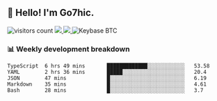 ## 👋 Hello! I'm Go7hic.

 ![visitors count](https://visitors-by-url-pls-dont-use-this-in-your-repo.vercel.app/Go7hic-github-readme)
 <a href="https://twitter.com/Go7hic">
    <img src="https://img.shields.io/badge/-@Go7hic-1ca0f1?style=flat-square&labelColor=1ca0f1&logo=twitter&logoColor=white&link=https://twitter.com/Go7hic">
   <a/>
   <a href="mailto:gtfx0209@gmail.com">
    <img src="https://img.shields.io/badge/-gtfx0209@gmail.com-c14438?style=flat-square&logo=Gmail&logoColor=white&link=mailto:gtfx0209@gmail.com">
   <a/>
    ![Keybase BTC](https://img.shields.io/keybase/btc/Go7hic)
 <!--
🔭 I’m currently working
🌱 I’m currently learning
💬 Ask me about 
📫 How to reach me: 
⚡ Fun fact: 
-->
 <!--
![My Github Stats](https://github-readme-stats.vercel.app/api?username=Go7hic&show_icons=true&count_private=true)

-->

### 📊 Weekly development breakdown
<!--START_SECTION:waka-->
```text
TypeScript  6 hrs 49 mins       █████████████░░░░░░░░░░░░   53.58 
YAML        2 hrs 36 mins       █████░░░░░░░░░░░░░░░░░░░░   20.4 
JSON        47 mins             █░░░░░░░░░░░░░░░░░░░░░░░░   6.19 
Markdown    35 mins             █░░░░░░░░░░░░░░░░░░░░░░░░   4.61 
Bash        28 mins             █░░░░░░░░░░░░░░░░░░░░░░░░   3.7
```
<!--END_SECTION:waka-->

